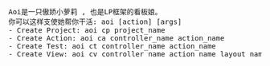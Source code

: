 <pre>
Aoi是一只傲娇小萝莉 , 也是LP框架的看板娘。
你可以这样支使她帮你干活: aoi [action] [args]
- Create Project: aoi cp project_name 
- Create Action: aoi ca controller_name action_name 
- Create Test: aoi ct controller_name action_name 
- Create View: aoi cv controller_name action_name layout_name
</pre>